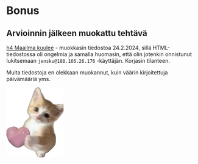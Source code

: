 # Bonus

## Arvioinnin jälkeen muokattu tehtävä

[h4 Maailma kuulee](https://github.com/haksutin/linux-server/blob/main/h4.md) - muokkasin tiedostoa 24.2.2024, sillä HTML-tiedostossa oli ongelmia ja samalla huomasin, että olin jotenkin onnistunut lukitsemaan `jensku@188.166.26.176` -käyttäjän. Korjasin tilanteen.

Muita tiedostoja en olekkaan muokannut, kuin väärin kirjoitettuja päivämääriä yms.

![kismis](images/kismis.jpg)

